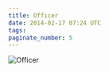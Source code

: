 ```yaml
---
title: Officer
date: 2014-02-17 07:24 UTC
tags:
paginate_number: 5
---
```

<img src="/images/officer_manvsmagic.png" alt="Officer" />